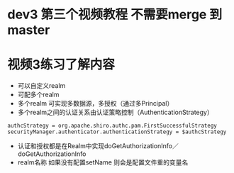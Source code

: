 # dev3 第三个视频教程 不需要merge 到 master
# 视频3练习了解内容
* 可以自定义realm
* 可配多个realm
* 多个realm 可实现多数据源，多授权（通过多Principal）
* 多个realm之间的认证关系由认证策略控制（AuthenticationStrategy）
```
authcStrategy = org.apache.shiro.authc.pam.FirstSuccessfulStrategy
securityManager.authenticator.authenticationStrategy = $authcStrategy
```
* 认证和授权都是在Realm中实现doGetAuthorizationInfo／doGetAuthorizationInfo
* realm名称 如果没有配置setName 则会是配置文件重的变量名